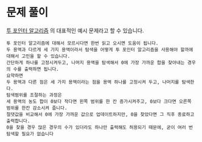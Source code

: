 # 문제 풀이
[투 포인터 알고리즘](https://jja2han.tistory.com/284) 의 대표적인 예시 문제라고 할 수 있습니다.
```text
투 포인터 알고리즘에 대해서 모르시다면 한번 읽고 오시면 도움이 됩니다.
두 용액과 다르게 세 가지 용액이라서 탐색을 어떻게 투 포인터 알고리즘을 사용해야 할까에 대해서 고민을 할 수 있습니다.
간단하게 하나를 고정시켜두고, 나머지 용액을 탐색해서 0에 가장 가까운 합을 찾아내는 경우의 수를 출력하면 됩니다.
요약하면
두 용액과 다른 점은 세 가지 용액이라는 점을 용액 하나를 고정시켜 두고, 나머지를 탐색한다.
탐색범위를 조절하는 과정은
세 용액의 농도 합이 0보다 작다면 왼쪽 범위를 한 칸 증가시켜주고, 0보다 크다면 오른쪽 범위를 한칸 감소시켜 줍니다.
절댓값을 비교해서 0에 가장 가까운 값으로 업데이트하지만, 0을 찾았다면 그 직후 종료하고 출력합니다.
0을 찾을 경우 많은 경우의 수가 있더라도 하나만 출력해도 허용되기 때문에, 굳이 여러 번 탐색할 필요가 없습니다
```
